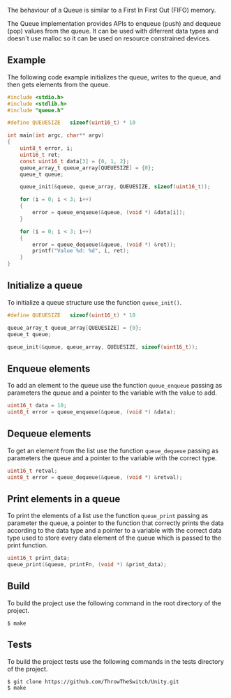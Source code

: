 The behaviour of a Queue is similar to a First In First Out (FIFO) memory.

The Queue implementation provides APIs to enqueue (push) and dequeue (pop)
values from the queue. It can be used with diferrent data types and doesn´t 
use malloc so it can be used on resource constrained devices.

## Example

The following code example initializes the queue, writes to the queue, and
then gets elements from the queue.

```c
#include <stdio.h>
#include <stdlib.h>
#include "queue.h"

#define QUEUESIZE   sizeof(uint16_t) * 10

int main(int argc, char** argv)
{
    uint8_t error, i;
    uint16_t ret;
    const uint16_t data[3] = {0, 1, 2};
    queue_array_t queue_array[QUEUESIZE] = {0};
    queue_t queue;

    queue_init(&queue, queue_array, QUEUESIZE, sizeof(uint16_t));

    for (i = 0; i < 3; i++)
    {
        error = queue_enqueue(&queue, (void *) &data[i]);
    }

    for (i = 0; i < 3; i++)
    {
        error = queue_dequeue(&queue, (void *) &ret));
        printf("Value %d: %d", i, ret);
    }
}
```

## Initialize a queue

To initialize a queue structure use the function `queue_init()`.

```c
#define QUEUESIZE   sizeof(uint16_t) * 10

queue_array_t queue_array[QUEUESIZE] = {0};
queue_t queue;

queue_init(&queue, queue_array, QUEUESIZE, sizeof(uint16_t));
```

## Enqueue elements

To add an element to the queue use the function `queue_enqueue` passing as
parameters the queue and a pointer to the variable with the value to add.

```c
uint16_t data = 10;
uint8_t error = queue_enqueue(&queue, (void *) &data);
```

## Dequeue elements

To get an element from the list use the function `queue_dequeue` passing as
parameters the queue and a pointer to the variable with the correct type.

```c
uint16_t retval;
uint8_t error = queue_dequeue(&queue, (void *) &retval);
```

## Print elements in a queue

To print the elements of a list use the function `queue_print` passing as
parameter the queue, a pointer to the function that correctly prints the data
according to the data type and a pointer to a variable with the correct data
type used to store every data element of the queue which is passed to the print
function.

```c
uint16_t print_data;
queue_print(&queue, printFn, (void *) &print_data);
```

## Build

To build the project use the following command in the root directory
of the project.

    $ make

## Tests

To build the project tests use the following commands in the tests directory
of the project.

    $ git clone https://github.com/ThrowTheSwitch/Unity.git
    $ make

